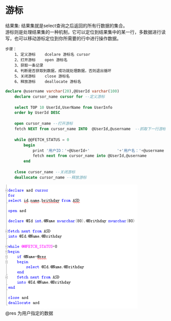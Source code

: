 # 游标

结果集: 结果集就是select查询之后返回的所有行数据的集合。  
游标则是处理结果集的一种机制，它可以定位到结果集中的某一行，多数据进行读写，也可以移动游标定位到你所需要的行中进行操作数据。

```
步骤：
    1、定义游标    dcelare 游标名 cursor
    2、打开游标    open 游标名
    3、获取一条记录
    4、判断是否获取到数据，成功就处理数据，否则退出循环
    5、关闭游标    close 游标名
    6、释放游标    deallocate 游标名
```

``` sql
declare @username varchar(20),@UserId varchar(100)
    declare cursor_name cursor for --定义游标

    select TOP 10 UserId,UserName from UserInfo
    order by UserId DESC

    open cursor_name --打开游标
    fetch NEXT from cursor_name INTO  @UserId,@username  --抓取下一行游标数据

    while @@FETCH_STATUS = 0
        begin
            print '用户ID：'+@UserId+'            '+'用户名：'+@username
            fetch next from cursor_name into @UserId,@username
        end

    close cursor_name --关闭游标
    deallocate cursor_name --释放游标
```

![](./img/2021-10-15_游标示例图.png)  
@res 为用户指定的数据

